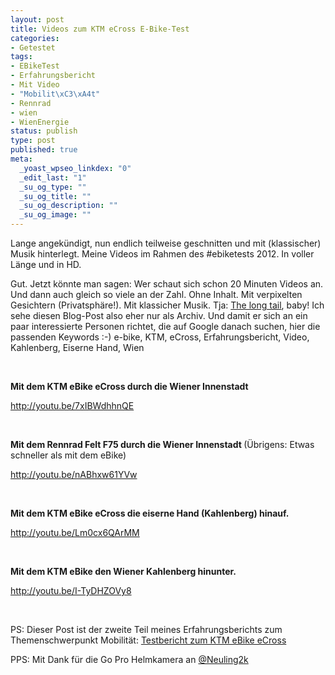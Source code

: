 ```yaml
--- 
layout: post
title: Videos zum KTM eCross E-Bike-Test
categories: 
- Getestet
tags: 
- EBikeTest
- Erfahrungsbericht
- Mit Video
- "Mobilit\xC3\xA4t"
- Rennrad
- wien
- WienEnergie
status: publish
type: post
published: true
meta: 
  _yoast_wpseo_linkdex: "0"
  _edit_last: "1"
  _su_og_type: ""
  _su_og_title: ""
  _su_og_description: ""
  _su_og_image: ""
---
```

Lange angekündigt, nun endlich teilweise geschnitten und mit (klassischer) Musik hinterlegt. Meine Videos im Rahmen des #ebiketests 2012. In voller Länge und in HD.<!--more-->

Gut. Jetzt könnte man sagen: Wer schaut sich schon 20 Minuten Videos an. Und dann auch gleich so viele an der Zahl. Ohne Inhalt. Mit verpixelten Gesichtern (Privatsphäre!). Mit klassicher Musik. Tja: <a href="http://www.wired.com/wired/archive/12.10/tail.html">The long tail</a>, baby! Ich sehe diesen Blog-Post also eher nur als Archiv. Und damit er sich an ein paar interessierte Personen richtet, die auf Google danach suchen, hier die passenden Keywords :-) e-bike, KTM, eCross, Erfahrungsbericht, Video, Kahlenberg, Eiserne Hand, Wien

&nbsp;

<strong>Mit dem KTM eBike eCross durch die Wiener Innenstadt</strong>

http://youtu.be/7xIBWdhhnQE

&nbsp;

<strong>Mit dem Rennrad Felt F75 durch die Wiener Innenstadt
</strong>(Übrigens: Etwas schneller als mit dem eBike)

http://youtu.be/nABhxw61YVw

&nbsp;

<strong>Mit dem KTM eBike eCross die eiserne Hand (Kahlenberg) hinauf.</strong>

http://youtu.be/Lm0cx6QArMM

&nbsp;

<strong>Mit dem KTM eBike den Wiener Kahlenberg hinunter.</strong>

http://youtu.be/I-TyDHZOVy8

&nbsp;

PS: Dieser Post ist der zweite Teil meines Erfahrungsberichts zum Themenschwerpunkt Mobilität: <a title="Testbericht zum KTM eBike eCross" href="http://johannes.nagl.name/2012/testbericht-zum-ktm-ebike-ecross/">Testbericht zum KTM eBike eCross</a>

PPS: Mit Dank für die Go Pro Helmkamera an <a href="http://twitter.com/neuling2k">@Neuling2k</a>
